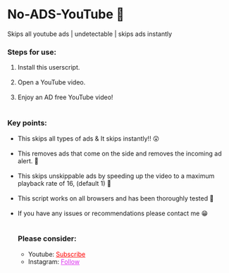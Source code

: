 # No-ADS-YouTube 🥳
Skips all youtube ads  |  undetectable | skips ads instantly

<h3>Steps for use: </h3>
<ol style="margin-bottom:10px;">
<li>Install this userscript.</li><br>
<li>Open a YouTube video.</li><br>
<li>Enjoy an AD free YouTube video!</li><br>
</ol>


<h3>Key points:</h3>
<ul style="margin-bottom:10px;">
<li>This skips all types of ads & It skips instantly!! 😲</li><br>
<li>This removes ads that come on the side and removes the incoming ad alert. 🙌</li><br>
<li>This skips unskippable ads by speeding up the video to a maximum playback rate of 16, (default 1) 💨</li><br>
<li>This script works on all browsers and has been thoroughly tested 📝</li><br>
<li>If you have any issues or recommendations please contact me 😁</li><br>

<h3>Please consider:</h3>
<ul>
<li>Youtube:  <a style="color:red;" target="_Blank" href="https://www.youtube.com/channel/UCinBnZ2BKAbCKA1w9lmFd0w">Subscribe</a></li>
<li>Instagram:  <a style="color:#dc2ef0;" target="_Blank" href="https://www.instagram.com/nyc.geahad.codes/">Follow</a></li>
</ul>

